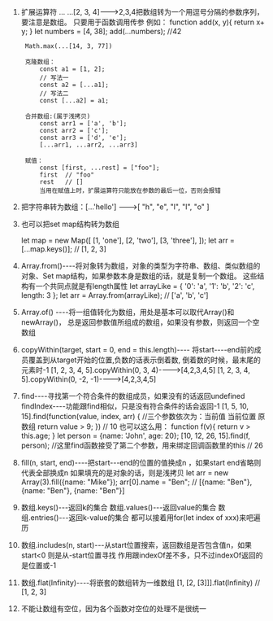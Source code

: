 1. 扩展运算符 ...
	...[2, 3, 4]--->2,3,4把数组转为一个用逗号分隔的参数序列，要注意是数组。
	只要用于函数调用传参
	例如：	
		function add(x, y){
			return x+ y;
		}
		let numbers = [4, 38];
		add(...numbers); //42

		Math.max(...[14, 3, 77])

		克隆数组：
			const a1 = [1, 2];
			// 写法一
			const a2 = [...a1];
			// 写法二
			const [...a2] = a1;

		合并数组:(属于浅拷贝)
			const arr1 = ['a', 'b'];
			const arr2 = ['c'];
			const arr3 = ['d', 'e'];
			[...arr1, ...arr2, ...arr3]

		赋值：
			const [first, ...rest] = ["foo"];
			first  // "foo"
			rest   // []
			当用在赋值上时，扩展运算符只能放在参数的最后一位，否则会报错

2. 把字符串转为数组：[...'hello'] --->[ "h", "e", "l", "l", "o" ]

3. 也可以把set map结构转为数组

	let map = new Map([
	  [1, 'one'],
	  [2, 'two'],
	  [3, 'three'],
	]);
	let arr = [...map.keys()]; // [1, 2, 3]

4. Array.from()----将对象转为数组，对象的类型为字符串、数组、类似数组的对象、Set map结构，如果参数本身是数组的话，就是复制一个数组。
					这些结构有一个共同点就是有length属性
	let arrayLike = {
	    '0': 'a',
	    '1': 'b',
	    '2': 'c',
	    length: 3
	};
	let arr = Array.from(arrayLike); // ['a', 'b', 'c']

5. Array.of() ----将一组值转化为数组，用处是基本可以取代Array()和newArray()，
					总是返回参数值所组成的数组，如果没有参数，则返回一个空数组

6. copyWithin(target, start = 0, end = this.length)---- 将start----end前的成员覆盖到从target开始的位置,负数的话表示倒着数,
														倒着数的时候，最末尾的元素时-1
	[1, 2, 3, 4, 5].copyWithin(0, 3, 4)---->[4,2,3,4,5]
	[1, 2, 3, 4, 5].copyWithin(0, -2, -1)---->[4,2,3,4,5]

7. find----寻找第一个符合条件的数组成员，如果没有的话返回undefined
	findIndex----功能跟find相似，只是没有符合条件的话会返回-1
	[1, 5, 10, 15].find(function(value, index, arr) {   //三个参数依次为：当前值 当前位置 原数组
	  return value > 9;
	}) // 10
	也可以这么用：
	function f(v){
	  return v > this.age;
	}
	let person = {name: 'John', age: 20};
	[10, 12, 26, 15].find(f, person);    //这里find函数接受了第二个参数，用来绑定回调函数里的this
	// 26 

8. fill(n, start, end)----把start---end的位置的值换成n ，如果start end省略则代表全部换成n
	如果填充的是对象的话，则是浅拷贝
	let arr = new Array(3).fill({name: "Mike"});
	arr[0].name = "Ben";
	// [{name: "Ben"}, {name: "Ben"}, {name: "Ben"}]

9. 数组.keys()---返回k的集合
	数组.values()---返回value的集合
	数组.entries()---返回k-value的集合
	都可以接着用for(let index of xxx)来吧遍历

10. 数组.includes(n, start)---从start位置搜索，返回数组是否包含值n，如果start<0 则是从-start位置寻找
	作用跟indexOf差不多，只不过indexOf返回的是位置或-1

11. 数组.flat(Infinity)----将嵌套的数组转为一维数组
	[1, [2, [3]]].flat(Infinity)  // [1, 2, 3]

12. 不能让数组有空位，因为各个函数对空位的处理不是很统一